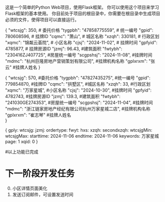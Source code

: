 这是一个简单的Python Web项目，使用Flask框架。
你可以使用这个项目来学习Flask框架的基本使用。
你目前处于项目的根目录中，你需要在根目录中生成项目必须的文件，使得项目可以直接运行。



{
    "wtcsjg": 350,                      # 委托价格
    "tygpbh": "47858775559",             # 统一编号
    "gpid": 780608596,                   # 挂牌ID
    "cqmc": "萧山",                      # 城区名称
    "xzqh": 330181,                      # 行政区划
    "xqmc": "锦粼云荟院",                 # 小区名称
    "cjsj": "2024-11-02",                 # 挂牌时间
    "gpfyid": 4785877,                   # 挂牌房源ID
    "jzmj": 96.43,                       #建筑面积
    "fwtybh": "230416ZJ407725",          #房屋统一编号
    "scgpshsj": "2024-11-08",              #挂牌时间
    "mdmc": "杭州巨隆房地产营销策划有限公司",    #挂牌机构名称
    "gplxrxm": "张云"                       #挂牌人姓名
}

{
    "wtcsjg": 570,                                        #委托价格
    "tygpbh": "47827435275",                                #统一编号
    "gpid": 779854870,                                       #挂牌ID
    "cqmc": "拱墅区",                                         #城区名称
    "xzqh": 33,                                              #行政区划
    "xqmc": "万家星城",                                       #小区名称
    "cjsj": "2024-10-30",                                      #挂牌时间
    "gpfyid": 4782743,                                         #挂牌房源ID
    "jzmj": 139.3,                                             #建筑面积
    "fwtybh": "241030GE274353",                                #房屋统一编号
    "scgpshsj": "2024-11-04",                                   #挂牌时间
    "mdmc": "浙江链家房地产经纪有限公司杭州万家星城二店",             #挂牌机构名称
    "gplxrxm": "崔志琴"                                           #挂牌人姓名   
}

{
    gply: 
    wtcsjg: 
    jzmj: 
    ordertype: 
    fwyt: 
    hxs: 
    xzqh: 
    secondxzqh: 
    wtcsjgMin: 
    wtcsjgMax: 
    starttime: 2024-11-06
    endtime: 2024-11-06
    keywords: 万家星城
    page: 1
    xqid: 0
}

<!-- # 下一阶段开发任务
# 在现有的功能上完成以下任务
0. 完成用户注册功能
    0.1 主页左上角增加注册按钮
    0.2 点击注册按钮后弹出注册页面
    0.3 注册页面包含用户名、密码、确认密码、邮箱等信息
    0.4 注册成功后弹出提示框，提示注册成功，同时把注册信息写入数据库
    0.5 注册成功后自动完成登陆，使用session记录用户信息
1. 完成用户登陆功能
    1.1 主页左上角增加登陆按钮
    1.2 登陆后在主页右上角显示用户名
    1.3 点击用户名后弹出下拉框，显示用户信息和退出按钮
    1.4 点击退出按钮后退出登陆，跳转回主页
    1.5 登陆后才能进行订阅房源功能和邮箱订阅功能
2. 小区的订阅功能与当前用户绑定
    2.1 订阅的小区存储在数据库中
    2.2 订阅的小区只能由当前用户查看
3. 邮箱的订阅功能与当前用户绑定
    3.1 邮箱的订阅信息存储在数据库中
    3.2 邮箱的订阅信息只能由当前用户查看 -->

#以上功能已完成

# 下一阶段开发任务
0. 小区详情页面美化
1. 发送订阅邮件，可设置发送时间
